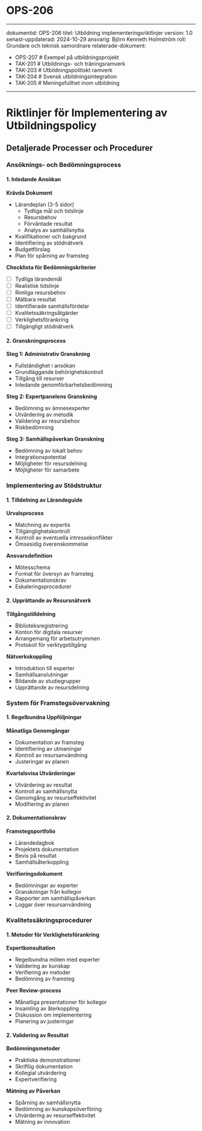 # OPS-206
---
dokumentid: OPS-206
titel: Utbildning implementeringsriktlinjer
version: 1.0
senast-uppdaterad: 2024-10-29
ansvarig: Björn Kenneth Holmström
roll: Grundare och teknisk samordnare
relaterade-dokument:
  - OPS-207 # Exempel på utbildningsprojekt
  - TAK-201 # Utbildnings- och träningsramverk
  - TAK-203 # Utbildningspolitiskt ramverk
  - TAK-204 # Svensk utbildningsintegration
  - TAK-205 # Meningsfullhet inom utbildning
---

# Riktlinjer för Implementering av Utbildningspolicy
## Detaljerade Processer och Procedurer

### Ansöknings- och Bedömningsprocess

#### 1. Inledande Ansökan
**Krävda Dokument**
- Lärandeplan (3-5 sidor)
  - Tydliga mål och tidslinje
  - Resursbehov
  - Förväntade resultat
  - Analys av samhällsnytta
- Kvalifikationer och bakgrund
- Identifiering av stödnätverk
- Budgetförslag
- Plan för spårning av framsteg

**Checklista för Bedömningskriterier**
- [ ] Tydliga lärandemål
- [ ] Realistisk tidslinje
- [ ] Rimliga resursbehov
- [ ] Mätbara resultat
- [ ] Identifierade samhällsfördelar
- [ ] Kvalitetssäkringsåtgärder
- [ ] Verklighetsförankring
- [ ] Tillgängligt stödnätverk

#### 2. Granskningsprocess
**Steg 1: Administrativ Granskning**
- Fullständighet i ansökan
- Grundläggande behörighetskontroll
- Tillgång till resurser
- Inledande genomförbarhetsbedömning

**Steg 2: Expertpanelens Granskning**
- Bedömning av ämnesexperter
- Utvärdering av metodik
- Validering av resursbehov
- Riskbedömning

**Steg 3: Samhällspåverkan Granskning**
- Bedömning av lokalt behov
- Integrationspotential
- Möjligheter för resursdelning
- Möjligheter för samarbete

### Implementering av Stödstruktur

#### 1. Tilldelning av Lärandeguide
**Urvalsprocess**
- Matchning av expertis
- Tillgänglighetskontroll
- Kontroll av eventuella intressekonflikter
- Ömsesidig överenskommelse

**Ansvarsdefinition**
- Mötesschema
- Format för översyn av framsteg
- Dokumentationskrav
- Eskaleringsprocedurer

#### 2. Upprättande av Resursnätverk
**Tillgångstilldelning**
- Biblioteksregistrering
- Konton för digitala resurser
- Arrangemang för arbetsutrymmen
- Protokoll för verktygstillgång

**Nätverkskoppling**
- Introduktion till experter
- Samhällsanslutningar
- Bildande av studiegrupper
- Upprättande av resursdelning

### System för Framstegsövervakning

#### 1. Regelbundna Uppföljningar
**Månatliga Genomgångar**
- Dokumentation av framsteg
- Identifiering av utmaningar
- Kontroll av resursanvändning
- Justeringar av planen

**Kvartalsvisa Utvärderingar**
- Utvärdering av resultat
- Kontroll av samhällsnytta
- Genomgång av resurseffektivitet
- Modifiering av planen

#### 2. Dokumentationskrav
**Framstegsportfolio**
- Lärandedagbok
- Projektets dokumentation
- Bevis på resultat
- Samhällsåterkoppling

**Verifieringsdokument**
- Bedömningar av experter
- Granskningar från kollegor
- Rapporter om samhällspåverkan
- Loggar över resursanvändning

### Kvalitetssäkringsprocedurer

#### 1. Metoder för Verklighetsförankring
**Expertkonsultation**
- Regelbundna möten med experter
- Validering av kunskap
- Verifiering av metoder
- Bedömning av framsteg

**Peer Review-process**
- Månatliga presentationer för kollegor
- Insamling av återkoppling
- Diskussion om implementering
- Planering av justeringar

#### 2. Validering av Resultat
**Bedömningsmetoder**
- Praktiska demonstrationer
- Skriftlig dokumentation
- Kollegial utvärdering
- Expertverifiering

**Mätning av Påverkan**
- Spårning av samhällsnytta
- Bedömning av kunskapsöverföring
- Utvärdering av resurseffektivitet
- Mätning av innovation

